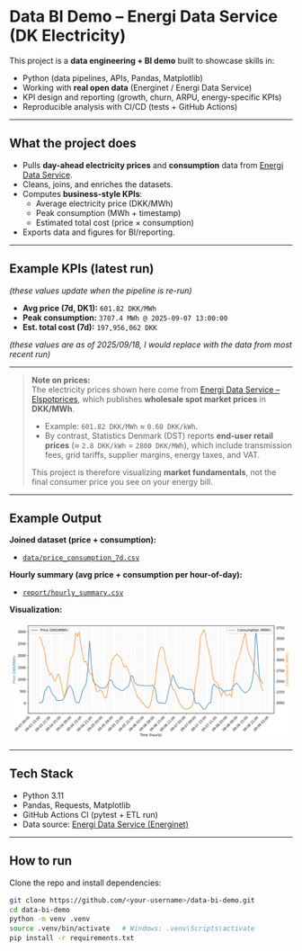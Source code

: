 # Data BI Demo – Energi Data Service (DK Electricity)

This project is a **data engineering + BI demo** built to showcase skills in:
- Python (data pipelines, APIs, Pandas, Matplotlib)
- Working with **real open data** (Energinet / Energi Data Service)
- KPI design and reporting (growth, churn, ARPU, energy-specific KPIs)
- Reproducible analysis with CI/CD (tests + GitHub Actions)

---

## What the project does
- Pulls **day-ahead electricity prices** and **consumption** data from [Energi Data Service](https://www.energidataservice.dk/).
- Cleans, joins, and enriches the datasets.
- Computes **business-style KPIs**:
  - Average electricity price (DKK/MWh)
  - Peak consumption (MWh + timestamp)
  - Estimated total cost (price × consumption)
- Exports data and figures for BI/reporting.

---

## Example KPIs (latest run)
*(these values update when the pipeline is re-run)*

- **Avg price (7d, DK1):** `601.82 DKK/MWh`  
- **Peak consumption:** `3707.4 MWh @ 2025-09-07 13:00:00`  
- **Est. total cost (7d):** `197,956,062 DKK`

*(these values are as of 2025/09/18, I would replace with the data from most recent run)*

---

> **Note on prices:**  
> The electricity prices shown here come from [Energi Data Service – Elspotprices](https://www.energidataservice.dk/), which publishes **wholesale spot market prices** in **DKK/MWh**.  
> 
> - Example: `601.82 DKK/MWh` ≈ `0.60 DKK/kWh`.  
> - By contrast, Statistics Denmark (DST) reports **end-user retail prices** (≈ `2.8 DKK/kWh` = `2800 DKK/MWh`), which include transmission fees, grid tariffs, supplier margins, energy taxes, and VAT.  
> 
> This project is therefore visualizing **market fundamentals**, not the final consumer price you see on your energy bill.

---

## Example Output

**Joined dataset (price + consumption):**
- [`data/price_consumption_7d.csv`](data/price_consumption_7d.csv)  

**Hourly summary (avg price + consumption per hour-of-day):**
- [`report/hourly_summary.csv`](report/hourly_summary.csv)

**Visualization:**

![Price vs Consumption](report/price_vs_consumption.png)

---

## Tech Stack
- Python 3.11
- Pandas, Requests, Matplotlib
- GitHub Actions CI (pytest + ETL run)
- Data source: [Energi Data Service (Energinet)](https://www.energidataservice.dk/)

---

## How to run
Clone the repo and install dependencies:

```bash
git clone https://github.com/<your-username>/data-bi-demo.git
cd data-bi-demo
python -m venv .venv
source .venv/bin/activate   # Windows: .venv\Scripts\activate
pip install -r requirements.txt